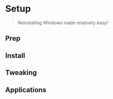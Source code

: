 # Setup
> Reinstalling Windows made relatively easy!

## Prep

## Install

## Tweaking

## Applications
